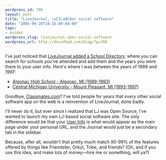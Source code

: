 ```yaml
--- 
wordpress_id: 706
layout: post
title: "LiveJournal, \xC3\xBCber social software"
date: "2005-09-28T10:16:00-04:00"
tags: 
- asides
wordpress_slug: livejournal-uber-social-software
wordpress_url: http://decafbad.com/blog/?p=706
---
```

I've just noticed that [LiveJournal added a School Directory](http://www.livejournal.com/schools/), where you can search for schools you've attended and add them and the years you were there to your user info.  Here's where I was between the years of 1989 and 1997:

* [Algonac High School - Algonac, MI (1989-1993)](http://www.livejournal.com/schools/?ctc=US&sc=MI&cc=Algonac&sid=1252)
* [Central Michigan University - Mount Pleasant, MI (1993-1997)](http://www.livejournal.com/schools/?ctc=US&sc=MI&cc=Mount+Pleasant&sid=8406)

Goodbye, [Classmates.com](http://www.classmates.com)?  I've told people for years that *every* other social software app on the web is a reinvention of LiveJournal, done badly.  

I'll never do it, but ever since I realized that LJ was Open Source, I've wanted to launch my own LJ-based social software site.  The only difference would be that your [User Info](http://www.livejournal.com/userinfo.bml?user=deus_x) is what would appear as the main page under your personal URL, and the Journal would just be a secondary tab in the sidebar.

Because, after all, wouldn't that pretty much match 90-99% of the features offered by things like Friendster, Orkut, Tribe, and friends?  (Oh, and if you use this idea, and make lots of money—hire me or something, will ya?)
